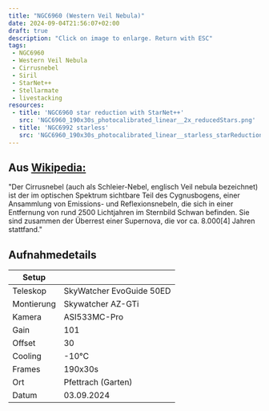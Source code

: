```yaml
---
title: "NGC6960 (Western Veil Nebula)"
date: 2024-09-04T21:56:07+02:00
draft: true
description: "Click on image to enlarge. Return with ESC" 
tags:
 - NGC6960
 - Western Veil Nebula
 - Cirrusnebel
 - Siril
 - StarNet++
 - Stellarmate
 - livestacking
resources:
 - title: 'NGC6960 star reduction with StarNet++'
   src: 'NGC6960_190x30s_photocalibrated_linear__2x_reducedStars.png'
 - title: 'NGC6992 starless'
   src: 'NGC6960_190x30s_photocalibrated_linear__starless_starReduction.png'
---
```


## Aus [Wikipedia:](https://de.wikipedia.org/wiki/Cirrusnebel)

"Der Cirrusnebel (auch als Schleier-Nebel, englisch Veil nebula bezeichnet) ist der im optischen Spektrum sichtbare Teil des Cygnusbogens, 
einer Ansammlung von Emissions- und Reflexionsnebeln, die sich in einer Entfernung von rund 2500 Lichtjahren im Sternbild Schwan befinden. 
Sie sind zusammen der Überrest einer Supernova, die vor ca. 8.000[4] Jahren stattfand."

## Aufnahmedetails
|Setup       |                          |
|------------|--------------------------|
|Teleskop | SkyWatcher EvoGuide 50ED |
|Montierung | Skywatcher AZ-GTi |
|Kamera | ASI533MC-Pro |
|Gain | 101 |
|Offset | 30 |
|Cooling | -10°C |
|Frames | 190x30s |
|Ort | Pfettrach (Garten) |
|Datum | 03.09.2024 |

